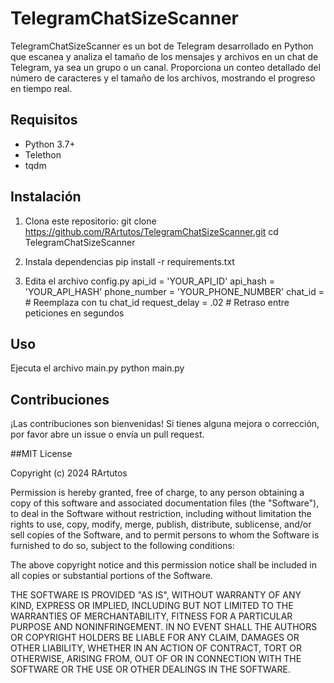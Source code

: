 # TelegramChatSizeScanner

TelegramChatSizeScanner es un bot de Telegram desarrollado en Python que escanea y analiza el tamaño de los mensajes y archivos en un chat de Telegram, ya sea un grupo o un canal. Proporciona un conteo detallado del número de caracteres y el tamaño de los archivos, mostrando el progreso en tiempo real.

## Requisitos

- Python 3.7+
- Telethon
- tqdm

## Instalación

1. Clona este repositorio:
   git clone https://github.com/RArtutos/TelegramChatSizeScanner.git
   cd TelegramChatSizeScanner
   
3. Instala dependencias
   pip install -r requirements.txt

4. Edita el archivo config.py
   api_id = 'YOUR_API_ID'
   api_hash = 'YOUR_API_HASH'
   phone_number = 'YOUR_PHONE_NUMBER'
   chat_id =   # Reemplaza con tu chat_id
   request_delay = .02  # Retraso entre peticiones en segundos

## Uso
   Ejecuta el archivo main.py
   python main.py

## Contribuciones
¡Las contribuciones son bienvenidas! Si tienes alguna mejora o corrección, por favor abre un issue o envía un pull request.


##MIT License

Copyright (c) 2024 RArtutos

Permission is hereby granted, free of charge, to any person obtaining a copy
of this software and associated documentation files (the "Software"), to deal
in the Software without restriction, including without limitation the rights
to use, copy, modify, merge, publish, distribute, sublicense, and/or sell
copies of the Software, and to permit persons to whom the Software is
furnished to do so, subject to the following conditions:

The above copyright notice and this permission notice shall be included in all
copies or substantial portions of the Software.

THE SOFTWARE IS PROVIDED "AS IS", WITHOUT WARRANTY OF ANY KIND, EXPRESS OR
IMPLIED, INCLUDING BUT NOT LIMITED TO THE WARRANTIES OF MERCHANTABILITY,
FITNESS FOR A PARTICULAR PURPOSE AND NONINFRINGEMENT. IN NO EVENT SHALL THE
AUTHORS OR COPYRIGHT HOLDERS BE LIABLE FOR ANY CLAIM, DAMAGES OR OTHER
LIABILITY, WHETHER IN AN ACTION OF CONTRACT, TORT OR OTHERWISE, ARISING FROM,
OUT OF OR IN CONNECTION WITH THE SOFTWARE OR THE USE OR OTHER DEALINGS IN THE
SOFTWARE.
